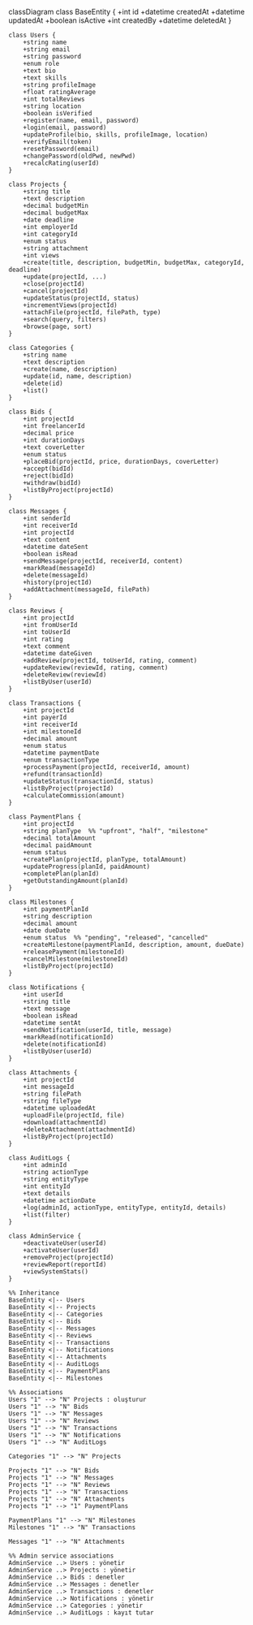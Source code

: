classDiagram
    class BaseEntity {
        +int id
        +datetime createdAt
        +datetime updatedAt
        +boolean isActive
        +int createdBy
        +datetime deletedAt
    }

    class Users {
        +string name
        +string email
        +string password
        +enum role
        +text bio
        +text skills
        +string profileImage
        +float ratingAverage
        +int totalReviews
        +string location
        +boolean isVerified
        +register(name, email, password)
        +login(email, password)
        +updateProfile(bio, skills, profileImage, location)
        +verifyEmail(token)
        +resetPassword(email)
        +changePassword(oldPwd, newPwd)
        +recalcRating(userId)
    }

    class Projects {
        +string title
        +text description
        +decimal budgetMin
        +decimal budgetMax
        +date deadline
        +int employerId
        +int categoryId
        +enum status
        +string attachment
        +int views
        +create(title, description, budgetMin, budgetMax, categoryId, deadline)
        +update(projectId, ...)
        +close(projectId)
        +cancel(projectId)
        +updateStatus(projectId, status)
        +incrementViews(projectId)
        +attachFile(projectId, filePath, type)
        +search(query, filters)
        +browse(page, sort)
    }

    class Categories {
        +string name
        +text description
        +create(name, description)
        +update(id, name, description)
        +delete(id)
        +list()
    }

    class Bids {
        +int projectId
        +int freelancerId
        +decimal price
        +int durationDays
        +text coverLetter
        +enum status
        +placeBid(projectId, price, durationDays, coverLetter)
        +accept(bidId)
        +reject(bidId)
        +withdraw(bidId)
        +listByProject(projectId)
    }

    class Messages {
        +int senderId
        +int receiverId
        +int projectId
        +text content
        +datetime dateSent
        +boolean isRead
        +sendMessage(projectId, receiverId, content)
        +markRead(messageId)
        +delete(messageId)
        +history(projectId)
        +addAttachment(messageId, filePath)
    }

    class Reviews {
        +int projectId
        +int fromUserId
        +int toUserId
        +int rating
        +text comment
        +datetime dateGiven
        +addReview(projectId, toUserId, rating, comment)
        +updateReview(reviewId, rating, comment)
        +deleteReview(reviewId)
        +listByUser(userId)
    }

    class Transactions {
        +int projectId
        +int payerId
        +int receiverId
        +int milestoneId
        +decimal amount
        +enum status
        +datetime paymentDate
        +enum transactionType
        +processPayment(projectId, receiverId, amount)
        +refund(transactionId)
        +updateStatus(transactionId, status)
        +listByProject(projectId)
        +calculateCommission(amount)
    }

    class PaymentPlans {
        +int projectId
        +string planType  %% "upfront", "half", "milestone"
        +decimal totalAmount
        +decimal paidAmount
        +enum status
        +createPlan(projectId, planType, totalAmount)
        +updateProgress(planId, paidAmount)
        +completePlan(planId)
        +getOutstandingAmount(planId)
    }

    class Milestones {
        +int paymentPlanId
        +string description
        +decimal amount
        +date dueDate
        +enum status  %% "pending", "released", "cancelled"
        +createMilestone(paymentPlanId, description, amount, dueDate)
        +releasePayment(milestoneId)
        +cancelMilestone(milestoneId)
        +listByProject(projectId)
    }

    class Notifications {
        +int userId
        +string title
        +text message
        +boolean isRead
        +datetime sentAt
        +sendNotification(userId, title, message)
        +markRead(notificationId)
        +delete(notificationId)
        +listByUser(userId)
    }

    class Attachments {
        +int projectId
        +int messageId
        +string filePath
        +string fileType
        +datetime uploadedAt
        +uploadFile(projectId, file)
        +download(attachmentId)
        +deleteAttachment(attachmentId)
        +listByProject(projectId)
    }

    class AuditLogs {
        +int adminId
        +string actionType
        +string entityType
        +int entityId
        +text details
        +datetime actionDate
        +log(adminId, actionType, entityType, entityId, details)
        +list(filter)
    }

    class AdminService {
        +deactivateUser(userId)
        +activateUser(userId)
        +removeProject(projectId)
        +reviewReport(reportId)
        +viewSystemStats()
    }

    %% Inheritance
    BaseEntity <|-- Users
    BaseEntity <|-- Projects
    BaseEntity <|-- Categories
    BaseEntity <|-- Bids
    BaseEntity <|-- Messages
    BaseEntity <|-- Reviews
    BaseEntity <|-- Transactions
    BaseEntity <|-- Notifications
    BaseEntity <|-- Attachments
    BaseEntity <|-- AuditLogs
    BaseEntity <|-- PaymentPlans
    BaseEntity <|-- Milestones

    %% Associations
    Users "1" --> "N" Projects : oluşturur
    Users "1" --> "N" Bids
    Users "1" --> "N" Messages
    Users "1" --> "N" Reviews
    Users "1" --> "N" Transactions
    Users "1" --> "N" Notifications
    Users "1" --> "N" AuditLogs

    Categories "1" --> "N" Projects

    Projects "1" --> "N" Bids
    Projects "1" --> "N" Messages
    Projects "1" --> "N" Reviews
    Projects "1" --> "N" Transactions
    Projects "1" --> "N" Attachments
    Projects "1" --> "1" PaymentPlans

    PaymentPlans "1" --> "N" Milestones
    Milestones "1" --> "N" Transactions

    Messages "1" --> "N" Attachments
    
    %% Admin service associations
    AdminService ..> Users : yönetir
    AdminService ..> Projects : yönetir
    AdminService ..> Bids : denetler
    AdminService ..> Messages : denetler
    AdminService ..> Transactions : denetler
    AdminService ..> Notifications : yönetir
    AdminService ..> Categories : yönetir
    AdminService ..> AuditLogs : kayıt tutar

